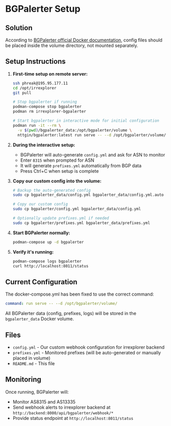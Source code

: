 # BGPalerter Setup

## Solution
According to [BGPalerter official Docker documentation](https://github.com/nttgin/BGPalerter/blob/main/docs/installation.md), config files should be placed inside the volume directory, not mounted separately.

## Setup Instructions

1. **First-time setup on remote server:**
   ```bash
   ssh phreak@195.95.177.11
   cd /opt/irrexplorer
   git pull

   # Stop bgpalerter if running
   podman-compose stop bgpalerter
   podman rm irrexplorer-bgpalerter

   # Start bgpalerter in interactive mode for initial configuration
   podman run -it --rm \
     -v $(pwd)/bgpalerter_data:/opt/bgpalerter/volume \
     nttgin/bgpalerter:latest run serve -- --d /opt/bgpalerter/volume/
   ```

2. **During the interactive setup:**
   - BGPalerter will auto-generate `config.yml` and ask for ASN to monitor
   - Enter `8315` when prompted for ASN
   - It will generate `prefixes.yml` automatically from BGP data
   - Press Ctrl+C when setup is complete

3. **Copy our custom config into the volume:**
   ```bash
   # Backup the auto-generated config
   sudo cp bgpalerter_data/config.yml bgpalerter_data/config.yml.auto

   # Copy our custom config
   sudo cp bgpalerter/config.yml bgpalerter_data/config.yml

   # Optionally update prefixes.yml if needed
   sudo cp bgpalerter/prefixes.yml bgpalerter_data/prefixes.yml
   ```

4. **Start BGPalerter normally:**
   ```bash
   podman-compose up -d bgpalerter
   ```

5. **Verify it's running:**
   ```bash
   podman-compose logs bgpalerter
   curl http://localhost:8011/status
   ```

## Current Configuration

The docker-compose.yml has been fixed to use the correct command:
```yaml
command: run serve -- --d /opt/bgpalerter/volume/
```

All BGPalerter data (config, prefixes, logs) will be stored in the `bgpalerter_data` Docker volume.

## Files
- `config.yml` - Our custom webhook configuration for irrexplorer backend
- `prefixes.yml` - Monitored prefixes (will be auto-generated or manually placed in volume)
- `README.md` - This file

## Monitoring
Once running, BGPalerter will:
- Monitor AS8315 and AS13335
- Send webhook alerts to irrexplorer backend at `http://backend:8000/api/bgpalerter/webhook/*`
- Provide status endpoint at `http://localhost:8011/status`
